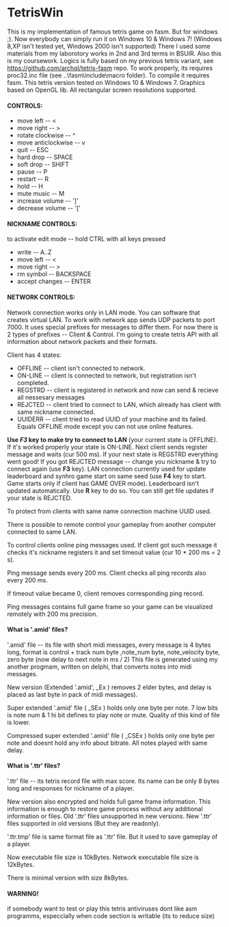 # TetrisWin
This is my implementation of famous tetris game on fasm. But for windows ;). Now everybody can simply run it on Windows 10 & Windows 7! (Windows 8,XP isn't tested yet, Windows 2000 isn't supported)
There I used some materials from my laborotory works in 2nd and 3rd terms in BSUIR. Also this is my coursework.
Logics is fully based on my previous tetris variant, see https://github.com/archql/tetris-fasm repo.
To work properly, its requires proc32.inc file (see ..\fasm\include\macro folder). 
To compile it requires fasm.
This tetris version tested on Windows 10 & Windows 7. 
Graphics based on OpenGL lib.
All rectangular screen resolutions supported.

#### CONTROLS:
 - move left          -- <
 - move right         -- > 
 - rotate clockwise   -- ^
 - move anticlockwise -- v
 - quit               -- ESC
 - hard drop          -- SPACE
 - soft drop          -- SHIFT
 - pause              -- P
 - restart            -- R
 - hold               -- H
 - mute music	      -- M
 - increase volume    -- ']'
 - decrease volume    -- '\['
 

#### NICKNAME CONTROLS:
 to activate edit mode -- hold CTRL
 with all keys pressed
 - write			  -- A..Z
 - move left          -- <
 - move right         -- > 
 - rm symbol          -- BACKSPACE
 - accept changes     -- ENTER
 
#### NETWORK CONTROLS:
 Network connection works only in LAN mode.
 You can software that creates virtual LAN.
 To work with network app sends UDP packets to port 7000. 
 It uses special prefixes for messages to differ them.
 For now there is 2 types of prefixes -- Client & Control.
 I'm going to create tetris API with all information
 about network packets and their formats.
 
 Client has 4 states:
 - OFFLINE -- client isn't connected to network.
 - ON-LINE -- client is connected to network, but registration isn't completed.
 - REGSTRD -- client is registered in network and now can send & recieve all nessesary messages
 - REJCTED -- client tried to connect to LAN, which already has client with same nickname connected.
 - UUIDERR -- client tried to read UUID of your machine and its failed. Equals OFFLINE mode except you can not use online features.
 
 **Use *F3* key to make try to connect to LAN** (your current state is OFFLINE). If it's worked properly your state is ON-LINE. 
 Next client sends register message and waits (cur 500 ms). If your next state is REGSTRD everything went good!
 If you got REJCTED message -- change you nickname & try to connect again (use **F3** key).
 LAN connection currently used for update leaderboard and synhro game start on same seed (use **F4** key to start. Game starts only if client has GAME OVER mode).
 Leaderboard isn't updated automatically. Use **R** key to do so.
 You can still get file updates if your state is REJCTED.
 
 To protect from clients with same name connection machine UUID used.
 
 There is possible to remote control your gameplay from another computer connected to same LAN.
 
 To control clients online ping messages used. If client got such message it checks it's nickname
 registers it and set timeout value (cur 10 \* 200 ms = 2 s).
 
 Ping message sends every 200 ms. Client checks all ping records also every 200 ms.
 
 If timeout value became 0, client removes corresponding ping record.
 
 Ping messages contains full game frame so your game can be visualized remotely with 200 ms precision.

#### What is '.amid' files?
'.amid' file -- its file with short midi messages, every message is 4 bytes long,
 format is control + track num byte ,note_num byte, note_velocity byte, zero byte (now delay to next note in ms / 2)
 This file is generated using my another progmam, written on delphi,
 that converts notes into midi messages.
 
New version (Extended '.amid', _Ex ) removes 2 elder bytes, and delay is placed as last byte in pack of midi messages).

Super extended '.amid' file ( _SEx ) holds only one byte per note. 7 low bits is note num & 1 hi bit defines to play note or mute.
 Quality of this kind of file is lower.

Compressed super extended  '.amid' file ( _CSEx ) holds only one byte per note and doesnt hold any info about bitrate. 
 All notes played with same delay.
 
 
#### What is '.ttr' files?
'.ttr' file -- its tetris record file with max score. Its name can be only 8 bytes long and responses for nickname of a player.

New version also encrypted and holds full game frame information.
This information is enough to restore game process without any additional information or files. 
Old '.ttr' files unsupported in new versions.
New '.ttr' files supported in old versions (But they are readonly).

'.ttr.tmp' file is same format file as '.ttr' file. But it used to save gameplay of a player.

Now executable file size is 10kBytes.
Network executable file size is 12kBytes.

There is minimal version with size 8kBytes.

#### WARNING!
 if somebody want to test or play this tetris
 antiviruses dont like asm programms, especcially when code section is writable (its to reduce size)
 
